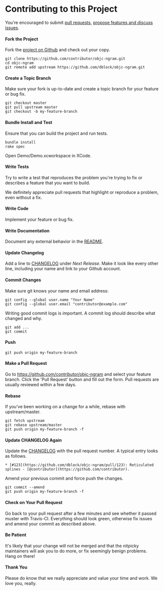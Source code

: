 Contributing to this Project
============================

You're encouraged to submit [pull requests](https://github.com/dblock/objc-ngram/pulls), [propose features and discuss issues](https://github.com/dblock/objc-ngram/issues).

#### Fork the Project

Fork the [project on Github](https://github.com/dblock/objc-ngram) and check out your copy.

```
git clone https://github.com/contributor/objc-ngram.git
cd objc-ngram
git remote add upstream https://github.com/dblock/objc-ngram.git
```

#### Create a Topic Branch

Make sure your fork is up-to-date and create a topic branch for your feature or bug fix.

```
git checkout master
git pull upstream master
git checkout -b my-feature-branch
```

#### Bundle Install and Test

Ensure that you can build the project and run tests.

```
bundle install
rake spec
```

Open Demo/Demo.xcworkspace in XCode.

#### Write Tests

Try to write a test that reproduces the problem you're trying to fix or describes a feature that you want to build.

We definitely appreciate pull requests that highlight or reproduce a problem, even without a fix.

#### Write Code

Implement your feature or bug fix.

#### Write Documentation

Document any external behavior in the [README](README.md).

#### Update Changelog

Add a line to [CHANGELOG](CHANGELOG.md) under *Next Release*. Make it look like every other line, including your name and link to your Github account.

#### Commit Changes

Make sure git knows your name and email address:

```
git config --global user.name "Your Name"
git config --global user.email "contributor@example.com"
```

Writing good commit logs is important. A commit log should describe what changed and why.

```
git add ...
git commit
```

#### Push

```
git push origin my-feature-branch
```

#### Make a Pull Request

Go to https://github.com/contributor/objc-ngram and select your feature branch. Click the 'Pull Request' button and fill out the form. Pull requests are usually reviewed within a few days.

#### Rebase

If you've been working on a change for a while, rebase with upstream/master.

```
git fetch upstream
git rebase upstream/master
git push origin my-feature-branch -f
```

#### Update CHANGELOG Again

Update the [CHANGELOG](CHANGELOG.md) with the pull request number. A typical entry looks as follows.

```
* [#123](https://github.com/dblock/objc-ngram/pull/123): Reticulated splines - [@contributor](https://github.com/contributor).
```

Amend your previous commit and force push the changes.

```
git commit --amend
git push origin my-feature-branch -f
```

#### Check on Your Pull Request

Go back to your pull request after a few minutes and see whether it passed muster with Travis-CI. Everything should look green, otherwise fix issues and amend your commit as described above.

#### Be Patient

It's likely that your change will not be merged and that the nitpicky maintainers will ask you to do more, or fix seemingly benign problems. Hang on there!

#### Thank You

Please do know that we really appreciate and value your time and work. We love you, really.

